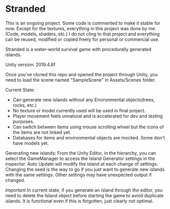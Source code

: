 # Stranded

This is an ongoing project. Some code is commented to make it stable for now.
Except for the textures, everything in this project was done by me. (Code, models, shaders, etc.)
I do not cling to that project and everything can be reused, modified or copied freely for personal or commercial use.

Stranded is a water-world survival game with procedurally generated islands.

Unity version: 2019.4.6f

Once you've cloned this repo and opened the project through Unity, you need to load the scene named "SampleScene" in Assets/Scenes folder.

Current State:
- Can generate new islands without any Environmental objects(trees, rocks, etc.)
- No texture or model currently used will be used in final project.
- Player movement feels unnatural and is accelerated for dev and testing purposes.
- Can switch between items using mouse scrolling wheel but the icons of the items are not linked yet.
- Databases for items and environmental objects are mocked. Some don't have models yet.

Generating new islands:
From the Unity Editor, in the hierarchy, you can select the GameManager to access the Island Generator settings in the inspector.
Auto Update will modify the island at each change of settings.
Changing the seed is the way to go if you just want to generate new islands with the same settings.
Other settings may have unexpected output if changed.

*important* In current state, if you generate an island through the editor, you need to delete the Island object before starting the game to avoid duplicate islands. It is functional even if this is forgotten, just clearly not optimal.

